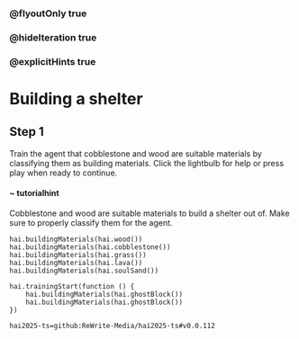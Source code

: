 ### @flyoutOnly true
### @hideIteration true
### @explicitHints true

# Building a shelter

## Step 1
Train the agent that cobblestone and wood are suitable materials by classifying them as building materials. Click the lightbulb for help or press play when ready to continue.

#### ~ tutorialhint 
Cobblestone and wood are suitable materials to build a shelter out of. Make sure to properly classify them for the agent.

```ghost
hai.buildingMaterials(hai.wood())
hai.buildingMaterials(hai.cobblestone())
hai.buildingMaterials(hai.grass())
hai.buildingMaterials(hai.lava())
hai.buildingMaterials(hai.soulSand())
```
```template
hai.trainingStart(function () {
    hai.buildingMaterials(hai.ghostBlock())
    hai.buildingMaterials(hai.ghostBlock())
})
```
```package
hai2025-ts=github:ReWrite-Media/hai2025-ts#v0.0.112
```
